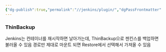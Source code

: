 ```yaml
---
{"dg-publish":true,"permalink":"//jenkins/plugin/","dgPassFrontmatter":true}
---
```



### ThinBackup
Jenkins는 컨테이너를 재시작하면 날아가는데, ThinBackup으로 젠킨스를 백업하면 불러올 수 있음
경로만 제대로 마운트 되면 Restore에서 선택해서 가져올 수 있음